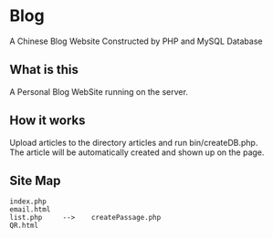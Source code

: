 # Blog

A Chinese Blog Website Constructed by PHP and MySQL Database

What is this
------------

A Personal Blog WebSite running on the server.

How it works
------------

Upload articles to the directory articles and run bin/createDB.php.<br>
The article will be automatically created and shown up on the page.<br>

Site Map
--------

    index.php    
    email.html
    list.php     -->    createPassage.php
    QR.html
